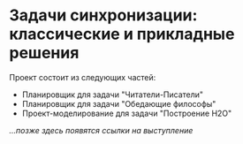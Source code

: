 # Задачи синхронизации: классические и прикладные решения

Проект состоит из следующих частей:

- Планировщик для задачи "Читатели-Писатели"
- Планировщик для задачи "Обедающие философы"
- Проект-моделирование для задачи "Построение H2O"

*...позже здесь появятся ссылки на выступление*
